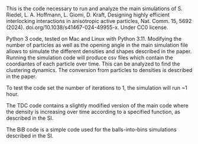This is the code necessary to run and analyze the main simulations of S. Riedel, L. A. Hoffmann, L. Giomi, D. Kraft, Designing highly efficient interlocking interactions in anisotropic active particles, Nat. Comm. 15, 5692 (2024). doi.org/10.1038/s41467-024-49955-x. Under CC0 license.

Python 3 code, tested on Mac and Linux with Python 3.11. Modifying the number of particles as well as the opening angle in the main simulation file allows to simulate the different densities and shapes described in the paper. Running the simulation code will produce csv files which contain the coordiantes of each particle over time. This can be analyzed to find the clustering dynamics. The conversion from particles to densities is described in the paper.

To test the code set the number of iterations to 1, the simulation will run ~1 hour.

The TDC code contains a slightly modified version of the main code where the density is increasing over time according to a specified function, as described in the SI.

The BiB code is a simple code used for the balls-into-bins simulations described in the SI.
